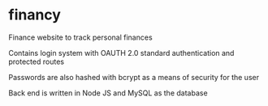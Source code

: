 # financy
Finance website to track personal finances

Contains login system with OAUTH 2.0 standard authentication and protected routes

Passwords are also hashed with bcrypt as a means of security for the user

Back end is written in Node JS and MySQL as the database
